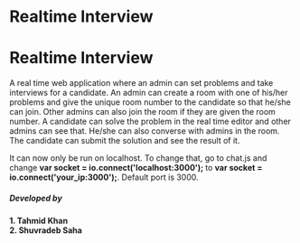 # Realtime Interview
<h1> Realtime Interview </h1>A real time web application where an admin can set problems and take interviews for a candidate. An admin can create a room with one of his/her problems and give the unique room number to the candidate so that he/she can join. Other admins can also join the room if they are given the room number. A candidate can solve the problem in the real time editor and other admins can see that. He/she can also converse with admins in the room. The candidate can submit the solution and see the result of it.

It can now only be run on localhost. To change that, go to chat.js and change <b>var socket = io.connect('localhost:3000'); </b> to <b> var socket = io.connect('your_ip:3000');</b>. Default port is 3000.

<h5>Developed by </h5>
<b>1. Tahmid Khan </b> <br>
<b>2. Shuvradeb Saha </b>
